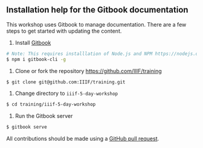 ## Installation help for the Gitbook documentation

This workshop uses Gitbook to manage documentation. There are a few steps to get started with updating the content.

1. Install [Gitbook](https://github.com/GitbookIO/gitbook)
```sh
# Note: This requires installlation of Node.js and NPM https://nodejs.org/en/download/
$ npm i gitbook-cli -g
```
1. Clone or fork the repository https://github.com/IIIF/training
```sh
$ git clone git@github.com:IIIF/training.git
```
1. Change directory to `iiif-5-day-workshop`
```sh
$ cd training/iiif-5-day-workshop
```
1. Run the Gitbook server
```sh
$ gitbook serve
```

All contributions should be made using a [GitHub pull request](https://help.github.com/articles/about-pull-requests/).
